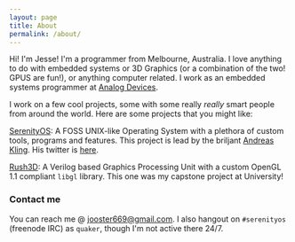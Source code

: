 ```yaml
---
layout: page
title: About
permalink: /about/
---
```


Hi! I'm Jesse! I'm a programmer from Melbourne, Australia. I love anything to do with embedded systems or 3D Graphics (or a combination of the
two! GPUS are fun!), or anything computer related. I work as an embedded systems programmer at [Analog Devices](https://en.wikipedia.org/wiki/Analog_Devices).

I work on a few cool projects, some with some really _really_ smart people from around the world. Here are some projects that you might like:

[SerenityOS](github.com/SerenityOS/serenity): A FOSS UNIX-like Operating System with a plethora of custom tools, programs and features. This project is lead by the briljant [Andreas Kling](github.com/awesomekling). His twitter is [here](https://twitter.com/awesomekling). 

[Rush3D](github.com/Quaker762/https://github.com/Quaker762/DE10-GPU): A Verilog based Graphics Processing Unit with a custom OpenGL 1.1 compliant `libgl` library. This one was my capstone project at University!


### Contact me
You can reach me @ [jooster669@gmail.com](mailto:jooster669@gmail.com). I also hangout on `#serenityos` (freenode IRC) as `quaker`, though I'm not active there 24/7.